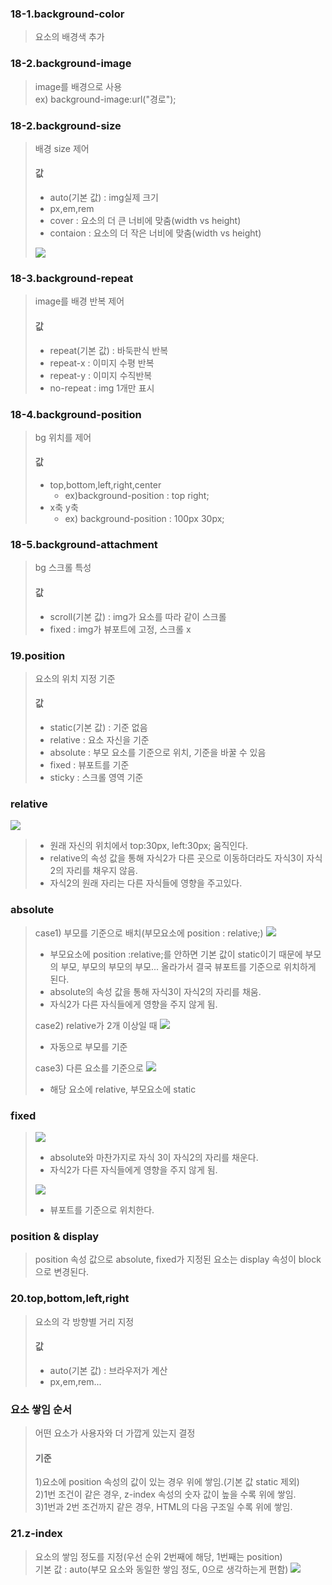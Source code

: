 ### 18-1.background-color
>요소의 배경색 추가

### 18-2.background-image
>image를 배경으로 사용  
>ex) background-image:url("경로");  

### 18-2.background-size
>배경 size 제어  
>#### 값
>- auto(기본 값) : img실제 크기
>- px,em,rem
>- cover : 요소의 더 큰 너비에 맞춤(width vs height)
>- contaion : 요소의 더 작은 너비에 맞춤(width vs height)
>
>![](../md_image/bg-size.png)

### 18-3.background-repeat
> image를 배경 반복 제어  
>#### 값
>- repeat(기본 값) : 바둑판식 반복  
>- repeat-x : 이미지 수평 반복  
>- repeat-y : 이미지 수직반복  
>- no-repeat : img 1개만 표시  

### 18-4.background-position
>bg 위치를 제어  
>#### 값
>- top,bottom,left,right,center  
>   - ex)background-position : top right;  
>- x축 y축  
>   - ex) background-position : 100px 30px;  

### 18-5.background-attachment
> bg 스크롤 특성  
>#### 값
>- scroll(기본 값) : img가 요소를 따라 같이 스크롤  
>- fixed : img가 뷰포트에 고정, 스크롤 x  

### 19.position
> 요소의 위치 지정 기준
>#### 값
>- static(기본 값) : 기준 없음  
>- relative : 요소 자신을 기준  
>- absolute : 부모 요소를 기준으로 위치, 기준을 바꿀 수 있음  
>- fixed : 뷰포트를 기준  
>- sticky : 스크롤 영역 기준  


### relative
![](../md_image/relative.png)
>- 원래 자신의 위치에서 top:30px, left:30px; 움직인다.
>- relative의 속성 값을 통해 자식2가 다른 곳으로 이동하더라도 자식3이 자식2의 자리를 채우지 않음.  
>- 자식2의 원래 자리는 다른 자식들에 영향을 주고있다.  


### absolute
>case1) 부모를 기준으로 배치(부모요소에 position : relative;)
>  ![](../md_image/absolute.png)
>- 부모요소에 position :relative;를 안하면 기본 값이 static이기 때문에 부모의 부모, 부모의 부모의 부모... 올라가서 결국 뷰포트를 기준으로 위치하게 된다.  
>- absolute의 속성 값을 통해 자식3이 자식2의 자리를 채움.  
>- 자식2가 다른 자식들에게 영향을 주지 않게 됨.  
> 
>case2) relative가 2개 이상일 때
>  ![](../md_image/absolute1.png)
>- 자동으로 부모를 기준
>
>case3) 다른 요소를 기준으로
>![](../md_image/absolute2.png)  
>- 해당 요소에 relative, 부모요소에 static  

### fixed
>![](../md_image/fixed1.png)
>- absolute와 마찬가지로 자식 3이 자식2의 자리를 채운다.  
>- 자식2가 다른 자식들에게 영향을 주지 않게 됨.  
>
>![](../md_image/fixed2.png)  
>- 뷰포트를 기준으로 위치한다.  

### position & display
>position 속성 값으로 absolute, fixed가 지정된 요소는 display 속성이 block으로 변경된다.

### 20.top,bottom,left,right
> 요소의 각 방향별 거리 지정
>#### 값
>- auto(기본 값) : 브라우저가 계산  
>- px,em,rem...  

### 요소 쌓임 순서
> 어떤 요소가 사용자와 더 가깝게 있는지 결정  
>#### 기준
>1)요소에 position 속성의 값이 있는 경우 위에 쌓임.(기본 값 static 제외)  
>2)1번 조건이 같은 경우, z-index 속성의 숫자 값이 높을 수록 위에 쌓임.  
>3)1번과 2번 조건까지 같은 경우, HTML의 다음 구조일 수록 위에 쌓임.  

### 21.z-index
> 요소의 쌓임 정도를 지정(우선 순위 2번째에 해당, 1번째는 position)  
> 기본 값 : auto(부모 요소와 동일한 쌓임 정도, 0으로 생각하는게 편함)
>![](../md_image/zindex1.png)
